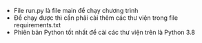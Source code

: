 - File run.py là file main để chạy chương trình
- Để chạy được thì cần phải cài thêm các thư viện trong file requirements.txt
- Phiên bản Python tốt nhất để cài các thư viện trên là Python 3.8
